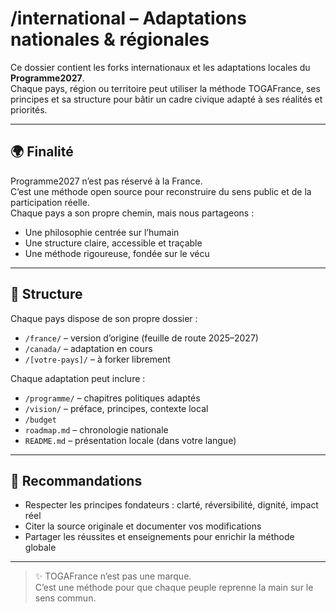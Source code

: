 # /international – Adaptations nationales & régionales

Ce dossier contient les forks internationaux et les adaptations locales du **Programme2027**.  
Chaque pays, région ou territoire peut utiliser la méthode TOGAFrance, ses principes et sa structure pour bâtir un cadre civique adapté à ses réalités et priorités.

---

## 🌍 Finalité

Programme2027 n’est pas réservé à la France.  
C’est une méthode open source pour reconstruire du sens public et de la participation réelle.  
Chaque pays a son propre chemin, mais nous partageons :

- Une philosophie centrée sur l’humain
- Une structure claire, accessible et traçable
- Une méthode rigoureuse, fondée sur le vécu

---

## 📁 Structure

Chaque pays dispose de son propre dossier :

- `/france/` – version d’origine (feuille de route 2025–2027)
- `/canada/` – adaptation en cours
- `/[votre-pays]/` – à forker librement

Chaque adaptation peut inclure :

- `/programme/` – chapitres politiques adaptés
- `/vision/` – préface, principes, contexte local
- `/budget`
- `roadmap.md` – chronologie nationale
- `README.md` – présentation locale (dans votre langue)

---

## 🧭 Recommandations

- Respecter les principes fondateurs : clarté, réversibilité, dignité, impact réel
- Citer la source originale et documenter vos modifications
- Partager les réussites et enseignements pour enrichir la méthode globale

---

> ✨ TOGAFrance n’est pas une marque.  
> C’est une méthode pour que chaque peuple reprenne la main sur le sens commun.
